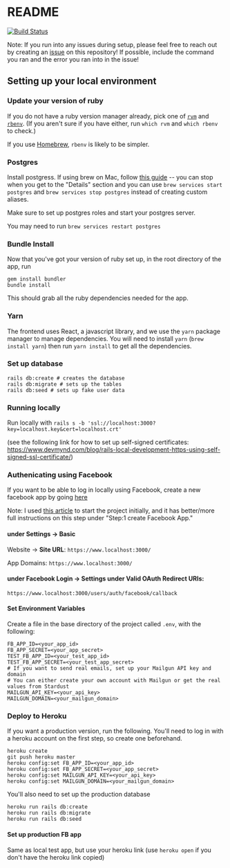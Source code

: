 # README
[![Build Status](https://travis-ci.org/sdspikes/reciprocity2.svg)](https://travis-ci.org/sdspikes/reciprocity2)

Note: If you run into any issues during setup, please feel free to reach out by creating an [issue](https://github.com/sdspikes/reciprocity2/issues) on this repository!  If possible, include the command you ran and the error you ran into in the issue!

## Setting up your local environment

### Update your version of ruby

If you do not have a ruby version manager already, pick one of [`rvm`](README/rvm.md) and [`rbenv`](README/rbenv.md).  (If you aren't sure if you have either, run `which rvm` and `which rbenv` to check.)

If you use [Homebrew](https://brew.sh/), `rbenv` is likely to be simpler.

### Postgres

Install postgress. If using brew on Mac, follow [this guide](https://gist.github.com/ibraheem4/ce5ccd3e4d7a65589ce84f2a3b7c23a3) -- you can stop when you get to the "Details" section and you can use `brew services start postgres` and `brew services stop postgres` instead of creating custom aliases.

Make sure to set up postgres roles and start your postgres server.

You may need to run `brew services restart postgres` 

### Bundle Install
Now that you've got your version of ruby set up, in the root directory of the app, run 
```
gem install bundler
bundle install
```

This should grab all the ruby dependencies needed for the app.

### Yarn

The frontend uses React, a javascript library, and we use the `yarn` package manager to manage dependencies.  You will need to install `yarn` (`brew install yarn`) then run `yarn install` to get all the dependencies.

### Set up database

```
rails db:create # creates the database
rails db:migrate # sets up the tables
rails db:seed # sets up fake user data
```

### Running locally


Run locally with
```rails s -b 'ssl://localhost:3000?key=localhost.key&cert=localhost.crt'```

(see the following link for how to set up self-signed certificates: 
https://www.devmynd.com/blog/rails-local-development-https-using-self-signed-ssl-certificate/)

### Authenicating using Facebook

If you want to be able to log in locally using Facebook, create a new facebook app by going [here](https://developers.facebook.com/)

Note: I used [this article](https://medium.com/@chinnatiptaemkaeo/integrate-omniauth-facebook-to-rails-5-1389d760d92a) to start the project initially, and it has better/more full instructions on this step under "Step:1 create Facebook App."


#### under **Settings** -> **Basic**
Website -> **Site URL**:
`https://www.localhost:3000/`

App Domains:
`https://www.localhost:3000/`

#### under **Facebook Login** -> **Settings** under **Valid OAuth Redirect URIs**:
`https://www.localhost:3000/users/auth/facebook/callback`


#### Set Environment Variables

Create a file in the base directory of the project called `.env`, with the following:
```
FB_APP_ID=<your_app_id>
FB_APP_SECRET=<your_app_secret>
TEST_FB_APP_ID=<your_test_app_id>
TEST_FB_APP_SECRET=<your_test_app_secret>
# If you want to send real emails, set up your Mailgun API key and domain
# You can either create your own account with Mailgun or get the real values from Stardust
MAILGUN_API_KEY=<your_api_key>
MAILGUN_DOMAIN=<your_mailgun_domain>
```

### Deploy to Heroku

If you want a production version, run the following.  You'll need to log in with a heroku account on the first step, so create one beforehand.
```
heroku create
git push heroku master
heroku config:set FB_APP_ID=<your_app_id>
heroku config:set FB_APP_SECRET=<your_app_secret>
heroku config:set MAILGUN_API_KEY=<your_api_key>
heroku config:set MAILGUN_DOMAIN=<your_mailgun_domain>
```

You'll also need to set up the production database
```
heroku run rails db:create
heroku run rails db:migrate
heroku run rails db:seed
```

#### Set up production FB app

Same as local test app, but use your heroku link (use `heroku open` if you don't have the heroku link copied)
